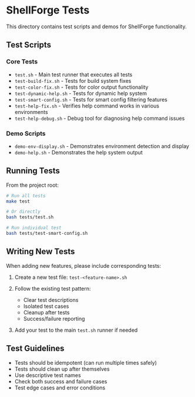 # ShellForge Tests

This directory contains test scripts and demos for ShellForge functionality.

## Test Scripts

### Core Tests
- `test.sh` - Main test runner that executes all tests
- `test-build-fix.sh` - Tests for build system fixes
- `test-color-fix.sh` - Tests for color output functionality
- `test-dynamic-help.sh` - Tests for dynamic help system
- `test-smart-config.sh` - Tests for smart config filtering features
- `test-help-fix.sh` - Verifies help command works in various environments
- `test-help-debug.sh` - Debug tool for diagnosing help command issues

### Demo Scripts
- `demo-env-display.sh` - Demonstrates environment detection and display
- `demo-help.sh` - Demonstrates the help system output

## Running Tests

From the project root:

```bash
# Run all tests
make test

# Or directly
bash tests/test.sh

# Run individual test
bash tests/test-smart-config.sh
```

## Writing New Tests

When adding new features, please include corresponding tests:

1. Create a new test file: `test-<feature-name>.sh`
2. Follow the existing test pattern:
   - Clear test descriptions
   - Isolated test cases
   - Cleanup after tests
   - Success/failure reporting

3. Add your test to the main `test.sh` runner if needed

## Test Guidelines

- Tests should be idempotent (can run multiple times safely)
- Tests should clean up after themselves
- Use descriptive test names
- Check both success and failure cases
- Test edge cases and error conditions
